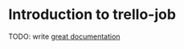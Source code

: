 # Introduction to trello-job

TODO: write [great documentation](http://jacobian.org/writing/what-to-write/)
